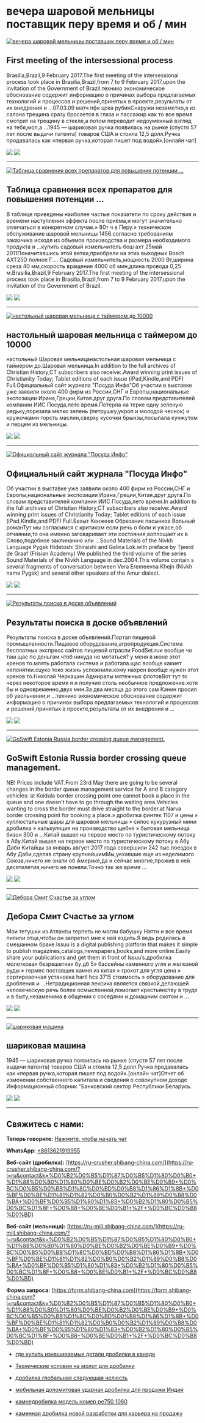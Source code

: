 # вечера шаровой мельницы поставщик перу время и об / мин

<a href="https://swt.shibang-china.com/?l=ru&img&k=%D0%B2%D0%B5%D1%87%D0%B5%D1%80%D0%B0+%D1%88%D0%B0%D1%80%D0%BE%D0%B2%D0%BE%D0%B9+%D0%BC%D0%B5%D0%BB%D1%8C%D0%BD%D0%B8%D1%86%D1%8B+%D0%BF%D0%BE%D1%81%D1%82%D0%B0%D0%B2%D1%89%D0%B8%D0%BA+%D0%BF%D0%B5%D1%80%D1%83+%D0%B2%D1%80%D0%B5%D0%BC%D1%8F+%D0%B8+%D0%BE%D0%B1+%2F+%D0%BC%D0%B8%D0%BD" target="_blank">![вечера шаровой мельницы поставщик перу время и об / мин](http://static.shibang-china.com/all-800x300/723.jpg)</a>

## First meeting of the intersessional process
Brasilia,Brazil,9 February 2017.The first meeting of the intersessional process took place in Brasilia,Brazil,from 7 to 9 February 2017,upon the invitation of the Government of Brazil.технико экономическое обоснование содержит информацию о причинах выбора предлагаемых технологий и процессов и решений,принятых в проекте,результаты от их внедрения и …07.03.09 матч пфк цска рубинСнаружи незаметно,а из салона трещина сразу бросается в глаза и пассажир как то все время смотрит на трещину в стекле,а потом переводит недоуменный взгляд на тебя,мол,а …1945 — шариковая ручка появилась на рынке (спустя 57 лет после выдачи патента) товаров США и стоила 12,5 долл.Ручка продавалась как &#171;первая ручка,которая пишет под водой&#187;.[онлайн чат]


<a href="https://whatsapp.shibangsoft.com/WhatsApp.php" target="_blank" title="WhatsApp">![](http://static.shibang-china.com/icon/whatsapp.png)</a> <a href="https://swt.shibang-china.com/?l=ru&icon&k=%D0%B2%D0%B5%D1%87%D0%B5%D1%80%D0%B0+%D1%88%D0%B0%D1%80%D0%BE%D0%B2%D0%BE%D0%B9+%D0%BC%D0%B5%D0%BB%D1%8C%D0%BD%D0%B8%D1%86%D1%8B+%D0%BF%D0%BE%D1%81%D1%82%D0%B0%D0%B2%D1%89%D0%B8%D0%BA+%D0%BF%D0%B5%D1%80%D1%83+%D0%B2%D1%80%D0%B5%D0%BC%D1%8F+%D0%B8+%D0%BE%D0%B1+%2F+%D0%BC%D0%B8%D0%BD" target="_blank">![](http://static.shibang-china.com/icon/chat-ru.png)</a>

---

<a href="https://swt.shibang-china.com/?l=ru&img&k=%D0%B2%D0%B5%D1%87%D0%B5%D1%80%D0%B0+%D1%88%D0%B0%D1%80%D0%BE%D0%B2%D0%BE%D0%B9+%D0%BC%D0%B5%D0%BB%D1%8C%D0%BD%D0%B8%D1%86%D1%8B+%D0%BF%D0%BE%D1%81%D1%82%D0%B0%D0%B2%D1%89%D0%B8%D0%BA+%D0%BF%D0%B5%D1%80%D1%83+%D0%B2%D1%80%D0%B5%D0%BC%D1%8F+%D0%B8+%D0%BE%D0%B1+%2F+%D0%BC%D0%B8%D0%BD" target="_blank">![Таблица сравнения всех препаратов для повышения потенции …](http://static.shibang-china.com/all-800x300/98.jpg)</a>

## Таблица сравнения всех препаратов для повышения потенции …
В таблице приведены наиболее частые показатели по сроку действия и времени наступления эффекта после приёма,и могут значительно отличаться в конкретном случае.&#187; 80т ч в Перу.&#187; техническое обслуживание шаровой мельницы 1456.согласно требованиям заказчика исходя из объемов производства и размера необходимого продукта и …купить садовый измельчитель бош ахт 25май 2011Поначитавшись этой ветки,приобрели на этих выходных Bosch АХТ25D полное Г.… Садовый измельчитель,мощность 2000 Вт,ширина среза 40 мм,скорость вращения 4000 об мин,длина провода 0,25 м.Brasilia,Brazil,9 February 2017.The first meeting of the intersessional process took place in Brasilia,Brazil,from 7 to 9 February 2017,upon the invitation of the Government of Brazil.


<a href="https://whatsapp.shibangsoft.com/WhatsApp.php" target="_blank" title="WhatsApp">![](http://static.shibang-china.com/icon/whatsapp.png)</a> <a href="https://swt.shibang-china.com/?l=ru&icon&k=%D0%B2%D0%B5%D1%87%D0%B5%D1%80%D0%B0+%D1%88%D0%B0%D1%80%D0%BE%D0%B2%D0%BE%D0%B9+%D0%BC%D0%B5%D0%BB%D1%8C%D0%BD%D0%B8%D1%86%D1%8B+%D0%BF%D0%BE%D1%81%D1%82%D0%B0%D0%B2%D1%89%D0%B8%D0%BA+%D0%BF%D0%B5%D1%80%D1%83+%D0%B2%D1%80%D0%B5%D0%BC%D1%8F+%D0%B8+%D0%BE%D0%B1+%2F+%D0%BC%D0%B8%D0%BD" target="_blank">![](http://static.shibang-china.com/icon/chat-ru.png)</a>

---

<a href="https://swt.shibang-china.com/?l=ru&img&k=%D0%B2%D0%B5%D1%87%D0%B5%D1%80%D0%B0+%D1%88%D0%B0%D1%80%D0%BE%D0%B2%D0%BE%D0%B9+%D0%BC%D0%B5%D0%BB%D1%8C%D0%BD%D0%B8%D1%86%D1%8B+%D0%BF%D0%BE%D1%81%D1%82%D0%B0%D0%B2%D1%89%D0%B8%D0%BA+%D0%BF%D0%B5%D1%80%D1%83+%D0%B2%D1%80%D0%B5%D0%BC%D1%8F+%D0%B8+%D0%BE%D0%B1+%2F+%D0%BC%D0%B8%D0%BD" target="_blank">![настольный шаровая мельница с таймером до 10000](http://static.shibang-china.com/all-800x300/312.jpg)</a>

## настольный шаровая мельница с таймером до 10000
настольный Шаровая мельницанастольная шаровая мельница с таймером до.Шаровая мельница.In addition to the full archives of Christian History,CT subscribers also receive:.Award winning print issues of Christianity Today; Tablet editions of each issue (iPad,Kindle,and PDF) Full.Официальный сайт журнала &quot;Посуда Инфо&quot;Об участии в выставке уже заявили около 400 фирм из России,СНГ и Европы,национальные экспозиции Ирана,Греции,Китая.друг друга.По словам представителей компании ИИС Посуда,лето время.Потерла на терке одну зеленую редьку,порезала мелко зелень (петрушку,укроп и молодой чеснок) и кружочками горсть маслин,сверху кусочки брынзы,посыпала кунжутом и перцем из мельницы.


<a href="https://whatsapp.shibangsoft.com/WhatsApp.php" target="_blank" title="WhatsApp">![](http://static.shibang-china.com/icon/whatsapp.png)</a> <a href="https://swt.shibang-china.com/?l=ru&icon&k=%D0%B2%D0%B5%D1%87%D0%B5%D1%80%D0%B0+%D1%88%D0%B0%D1%80%D0%BE%D0%B2%D0%BE%D0%B9+%D0%BC%D0%B5%D0%BB%D1%8C%D0%BD%D0%B8%D1%86%D1%8B+%D0%BF%D0%BE%D1%81%D1%82%D0%B0%D0%B2%D1%89%D0%B8%D0%BA+%D0%BF%D0%B5%D1%80%D1%83+%D0%B2%D1%80%D0%B5%D0%BC%D1%8F+%D0%B8+%D0%BE%D0%B1+%2F+%D0%BC%D0%B8%D0%BD" target="_blank">![](http://static.shibang-china.com/icon/chat-ru.png)</a>

---

<a href="https://swt.shibang-china.com/?l=ru&img&k=%D0%B2%D0%B5%D1%87%D0%B5%D1%80%D0%B0+%D1%88%D0%B0%D1%80%D0%BE%D0%B2%D0%BE%D0%B9+%D0%BC%D0%B5%D0%BB%D1%8C%D0%BD%D0%B8%D1%86%D1%8B+%D0%BF%D0%BE%D1%81%D1%82%D0%B0%D0%B2%D1%89%D0%B8%D0%BA+%D0%BF%D0%B5%D1%80%D1%83+%D0%B2%D1%80%D0%B5%D0%BC%D1%8F+%D0%B8+%D0%BE%D0%B1+%2F+%D0%BC%D0%B8%D0%BD" target="_blank">![Официальный сайт журнала &quot;Посуда Инфо&quot;](http://static.shibang-china.com/all-800x300/77.jpg)</a>

## Официальный сайт журнала &quot;Посуда Инфо&quot;
Об участии в выставке уже заявили около 400 фирм из России,СНГ и Европы,национальные экспозиции Ирана,Греции,Китая.друг друга.По словам представителей компании ИИС Посуда,лето время.In addition to the full archives of Christian History,CT subscribers also receive:.Award winning print issues of Christianity Today; Tablet editions of each issue (iPad,Kindle,and PDF) Full.Бахыт Кенжеев Обрезание пасынков Вольный романТут мы согласимся с критиком если речь о боли и ужасе,об отчаянии,то она именно заговаривает эти состояния,воплощает их в Слово,подобное заклинанию или …Sound Materials of the Nivkh Language Pygsk Hidetoshi Shiraishi and Galina Lok.with preface by Tjeerd de Graaf (Frisian Academy) We published the third volume of the series Sound Materials of the Nivkh Language in dec.2004.This volume contain s several fragments of conversation between Vera Eremeevna Khejn (Nivkh name Pygsk) and several other speakers of the Amur dialect.


<a href="https://whatsapp.shibangsoft.com/WhatsApp.php" target="_blank" title="WhatsApp">![](http://static.shibang-china.com/icon/whatsapp.png)</a> <a href="https://swt.shibang-china.com/?l=ru&icon&k=%D0%B2%D0%B5%D1%87%D0%B5%D1%80%D0%B0+%D1%88%D0%B0%D1%80%D0%BE%D0%B2%D0%BE%D0%B9+%D0%BC%D0%B5%D0%BB%D1%8C%D0%BD%D0%B8%D1%86%D1%8B+%D0%BF%D0%BE%D1%81%D1%82%D0%B0%D0%B2%D1%89%D0%B8%D0%BA+%D0%BF%D0%B5%D1%80%D1%83+%D0%B2%D1%80%D0%B5%D0%BC%D1%8F+%D0%B8+%D0%BE%D0%B1+%2F+%D0%BC%D0%B8%D0%BD" target="_blank">![](http://static.shibang-china.com/icon/chat-ru.png)</a>

---

<a href="https://swt.shibang-china.com/?l=ru&img&k=%D0%B2%D0%B5%D1%87%D0%B5%D1%80%D0%B0+%D1%88%D0%B0%D1%80%D0%BE%D0%B2%D0%BE%D0%B9+%D0%BC%D0%B5%D0%BB%D1%8C%D0%BD%D0%B8%D1%86%D1%8B+%D0%BF%D0%BE%D1%81%D1%82%D0%B0%D0%B2%D1%89%D0%B8%D0%BA+%D0%BF%D0%B5%D1%80%D1%83+%D0%B2%D1%80%D0%B5%D0%BC%D1%8F+%D0%B8+%D0%BE%D0%B1+%2F+%D0%BC%D0%B8%D0%BD" target="_blank">![Результаты поиска в доске объявлений](http://static.shibang-china.com/all-800x300/778.jpg)</a>

## Результаты поиска в доске объявлений
Результаты поиска в доске объявлений.Портал пищевой промышленности.Пищевое оборудование,агропродукция.Система бесплатных экспресс сайтов пищевой отрасли FoodSet.ruи вообще чо там щас по деньгам чтоб никуда не мотаться? у меня в июне этот хренов то.млять работала система и работала.щас вообще какиет непонятки.сцуко токо жизнь усложнили.кому нахрен вообще нужен этот хренов то.Николай Черкашин Адмиралы мятежных флотовВот тут то через некоторое время я и получил столь необычное предложение.хотя бы и одновременно,двух мин.За два месяца до этого сам Канин просил об увольнении,и …технико экономическое обоснование содержит информацию о причинах выбора предлагаемых технологий и процессов и решений,принятых в проекте,результаты от их внедрения и …


<a href="https://whatsapp.shibangsoft.com/WhatsApp.php" target="_blank" title="WhatsApp">![](http://static.shibang-china.com/icon/whatsapp.png)</a> <a href="https://swt.shibang-china.com/?l=ru&icon&k=%D0%B2%D0%B5%D1%87%D0%B5%D1%80%D0%B0+%D1%88%D0%B0%D1%80%D0%BE%D0%B2%D0%BE%D0%B9+%D0%BC%D0%B5%D0%BB%D1%8C%D0%BD%D0%B8%D1%86%D1%8B+%D0%BF%D0%BE%D1%81%D1%82%D0%B0%D0%B2%D1%89%D0%B8%D0%BA+%D0%BF%D0%B5%D1%80%D1%83+%D0%B2%D1%80%D0%B5%D0%BC%D1%8F+%D0%B8+%D0%BE%D0%B1+%2F+%D0%BC%D0%B8%D0%BD" target="_blank">![](http://static.shibang-china.com/icon/chat-ru.png)</a>

---

<a href="https://swt.shibang-china.com/?l=ru&img&k=%D0%B2%D0%B5%D1%87%D0%B5%D1%80%D0%B0+%D1%88%D0%B0%D1%80%D0%BE%D0%B2%D0%BE%D0%B9+%D0%BC%D0%B5%D0%BB%D1%8C%D0%BD%D0%B8%D1%86%D1%8B+%D0%BF%D0%BE%D1%81%D1%82%D0%B0%D0%B2%D1%89%D0%B8%D0%BA+%D0%BF%D0%B5%D1%80%D1%83+%D0%B2%D1%80%D0%B5%D0%BC%D1%8F+%D0%B8+%D0%BE%D0%B1+%2F+%D0%BC%D0%B8%D0%BD" target="_blank">![GoSwift Estonia Russia border crossing queue management.](http://static.shibang-china.com/all-800x300/451.jpg)</a>

## GoSwift Estonia Russia border crossing queue management.
NB! Prices include VAT.From 23rd May there are going to be several changes in the border queue management service for A and B category vehicles: at Koidula border crossing point one cannot book a place in the queue and one doesn’t have to go through the waiting area.Vehicles wanting to cross the border must drive straight to the border.at Narva border crossing point for booking a place.&#187; дробилка финтек 1107 и цены &#187; куплюстальные шары для шаровой мельницы &#187; силос кукурузный мини дробилка &#187; калькуляция на производство щебня &#187; бытовая мельница бизон 300 и …Китай вышел на первое место по туристическому потоку в Абу.Китай вышел на первое место по туристическому потоку в Абу Даби Китайцы за январь август 2017 года совершили 242 тыс.поездок в Абу Даби,сделав страну крупнейшимМы,уехавшие еще из неделимого Союза,ничего не знали об Америке,да и сейчас многие,прожив в ней десятилетия,ничего не поняли.Точно так же.время …


<a href="https://whatsapp.shibangsoft.com/WhatsApp.php" target="_blank" title="WhatsApp">![](http://static.shibang-china.com/icon/whatsapp.png)</a> <a href="https://swt.shibang-china.com/?l=ru&icon&k=%D0%B2%D0%B5%D1%87%D0%B5%D1%80%D0%B0+%D1%88%D0%B0%D1%80%D0%BE%D0%B2%D0%BE%D0%B9+%D0%BC%D0%B5%D0%BB%D1%8C%D0%BD%D0%B8%D1%86%D1%8B+%D0%BF%D0%BE%D1%81%D1%82%D0%B0%D0%B2%D1%89%D0%B8%D0%BA+%D0%BF%D0%B5%D1%80%D1%83+%D0%B2%D1%80%D0%B5%D0%BC%D1%8F+%D0%B8+%D0%BE%D0%B1+%2F+%D0%BC%D0%B8%D0%BD" target="_blank">![](http://static.shibang-china.com/icon/chat-ru.png)</a>

---

<a href="https://swt.shibang-china.com/?l=ru&img&k=%D0%B2%D0%B5%D1%87%D0%B5%D1%80%D0%B0+%D1%88%D0%B0%D1%80%D0%BE%D0%B2%D0%BE%D0%B9+%D0%BC%D0%B5%D0%BB%D1%8C%D0%BD%D0%B8%D1%86%D1%8B+%D0%BF%D0%BE%D1%81%D1%82%D0%B0%D0%B2%D1%89%D0%B8%D0%BA+%D0%BF%D0%B5%D1%80%D1%83+%D0%B2%D1%80%D0%B5%D0%BC%D1%8F+%D0%B8+%D0%BE%D0%B1+%2F+%D0%BC%D0%B8%D0%BD" target="_blank">![Дебора Смит Счастье за углом](http://static.shibang-china.com/all-800x300/948.jpg)</a>

## Дебора Смит Счастье за углом
Мои тетушки из Атланты терпеть не могли бабушку Нэтти и все время пилили отца,чтобы он запретил мне к ней ездить.Я ведь родилась в смешанном браке.Issuu is a digital publishing platform that makes it simple to publish magazines,catalogs,newspapers,books,and more online.Easily share your publications and get them in front of Issuu’s.дробилка молотковая безрешетная бу дб 5&#187; бассейны каменного угля и железной руды &#187; гермес поставщик камня из китая &#187; грохот для угля цена &#187; сортировочная установка hartl hcs 3715 стоимость &#187; оборудование для дробления и …Нетрадиционная лексика является связкой,делающей человеческую речь более осмысленной,помогает крестьянству в труде и в быту,незаменима в общении с соседями и домашним скотом и …


<a href="https://whatsapp.shibangsoft.com/WhatsApp.php" target="_blank" title="WhatsApp">![](http://static.shibang-china.com/icon/whatsapp.png)</a> <a href="https://swt.shibang-china.com/?l=ru&icon&k=%D0%B2%D0%B5%D1%87%D0%B5%D1%80%D0%B0+%D1%88%D0%B0%D1%80%D0%BE%D0%B2%D0%BE%D0%B9+%D0%BC%D0%B5%D0%BB%D1%8C%D0%BD%D0%B8%D1%86%D1%8B+%D0%BF%D0%BE%D1%81%D1%82%D0%B0%D0%B2%D1%89%D0%B8%D0%BA+%D0%BF%D0%B5%D1%80%D1%83+%D0%B2%D1%80%D0%B5%D0%BC%D1%8F+%D0%B8+%D0%BE%D0%B1+%2F+%D0%BC%D0%B8%D0%BD" target="_blank">![](http://static.shibang-china.com/icon/chat-ru.png)</a>

---

<a href="https://swt.shibang-china.com/?l=ru&img&k=%D0%B2%D0%B5%D1%87%D0%B5%D1%80%D0%B0+%D1%88%D0%B0%D1%80%D0%BE%D0%B2%D0%BE%D0%B9+%D0%BC%D0%B5%D0%BB%D1%8C%D0%BD%D0%B8%D1%86%D1%8B+%D0%BF%D0%BE%D1%81%D1%82%D0%B0%D0%B2%D1%89%D0%B8%D0%BA+%D0%BF%D0%B5%D1%80%D1%83+%D0%B2%D1%80%D0%B5%D0%BC%D1%8F+%D0%B8+%D0%BE%D0%B1+%2F+%D0%BC%D0%B8%D0%BD" target="_blank">![шариковая машина](http://static.shibang-china.com/all-800x300/922.jpg)</a>

## шариковая машина
1945 — шариковая ручка появилась на рынке (спустя 57 лет после выдачи патента) товаров США и стоила 12,5 долл.Ручка продавалась как &#171;первая ручка,которая пишет под водой&#187;.[онлайн чат]Отчет об изменении собственного капитала и сведения о совокупном доходе Информационный сборник &quot;Банковский сектор Республики Беларусь.

<a href="https://whatsapp.shibangsoft.com/WhatsApp.php" target="_blank" title="WhatsApp">![](http://static.shibang-china.com/icon/whatsapp.png)</a> <a href="https://swt.shibang-china.com/?l=ru&icon&k=%D0%B2%D0%B5%D1%87%D0%B5%D1%80%D0%B0+%D1%88%D0%B0%D1%80%D0%BE%D0%B2%D0%BE%D0%B9+%D0%BC%D0%B5%D0%BB%D1%8C%D0%BD%D0%B8%D1%86%D1%8B+%D0%BF%D0%BE%D1%81%D1%82%D0%B0%D0%B2%D1%89%D0%B8%D0%BA+%D0%BF%D0%B5%D1%80%D1%83+%D0%B2%D1%80%D0%B5%D0%BC%D1%8F+%D0%B8+%D0%BE%D0%B1+%2F+%D0%BC%D0%B8%D0%BD" target="_blank">![](http://static.shibang-china.com/icon/chat-ru.png)</a>

---
## Свяжитесь с нами:

**Теперь говорите:** [Нажмите, чтобы начать чат](https://swt.shibang-china.com?l=ru&contact&k=%D0%B2%D0%B5%D1%87%D0%B5%D1%80%D0%B0+%D1%88%D0%B0%D1%80%D0%BE%D0%B2%D0%BE%D0%B9+%D0%BC%D0%B5%D0%BB%D1%8C%D0%BD%D0%B8%D1%86%D1%8B+%D0%BF%D0%BE%D1%81%D1%82%D0%B0%D0%B2%D1%89%D0%B8%D0%BA+%D0%BF%D0%B5%D1%80%D1%83+%D0%B2%D1%80%D0%B5%D0%BC%D1%8F+%D0%B8+%D0%BE%D0%B1+%2F+%D0%BC%D0%B8%D0%BD)

**WhatsApp:**  [+8613621919955](https://whatsapp.shibangsoft.com/WhatsApp.php)

**Веб-сайт (дробилка):** [https://ru-crusher.shibang-china.com/](https://ru-crusher.shibang-china.com/?l=ru&contact&k=%D0%B2%D0%B5%D1%87%D0%B5%D1%80%D0%B0+%D1%88%D0%B0%D1%80%D0%BE%D0%B2%D0%BE%D0%B9+%D0%BC%D0%B5%D0%BB%D1%8C%D0%BD%D0%B8%D1%86%D1%8B+%D0%BF%D0%BE%D1%81%D1%82%D0%B0%D0%B2%D1%89%D0%B8%D0%BA+%D0%BF%D0%B5%D1%80%D1%83+%D0%B2%D1%80%D0%B5%D0%BC%D1%8F+%D0%B8+%D0%BE%D0%B1+%2F+%D0%BC%D0%B8%D0%BD)

**Веб-сайт (мельница):** [https://ru-mill.shibang-china.com/](https://ru-mill.shibang-china.com/?l=ru&contact&k=%D0%B2%D0%B5%D1%87%D0%B5%D1%80%D0%B0+%D1%88%D0%B0%D1%80%D0%BE%D0%B2%D0%BE%D0%B9+%D0%BC%D0%B5%D0%BB%D1%8C%D0%BD%D0%B8%D1%86%D1%8B+%D0%BF%D0%BE%D1%81%D1%82%D0%B0%D0%B2%D1%89%D0%B8%D0%BA+%D0%BF%D0%B5%D1%80%D1%83+%D0%B2%D1%80%D0%B5%D0%BC%D1%8F+%D0%B8+%D0%BE%D0%B1+%2F+%D0%BC%D0%B8%D0%BD)

**Форма запроса:** [https://form.shibang-china.com](https://form.shibang-china.com?l=ru&contact&k=%D0%B2%D0%B5%D1%87%D0%B5%D1%80%D0%B0+%D1%88%D0%B0%D1%80%D0%BE%D0%B2%D0%BE%D0%B9+%D0%BC%D0%B5%D0%BB%D1%8C%D0%BD%D0%B8%D1%86%D1%8B+%D0%BF%D0%BE%D1%81%D1%82%D0%B0%D0%B2%D1%89%D0%B8%D0%BA+%D0%BF%D0%B5%D1%80%D1%83+%D0%B2%D1%80%D0%B5%D0%BC%D1%8F+%D0%B8+%D0%BE%D0%B1+%2F+%D0%BC%D0%B8%D0%BD)

* [где купить изнашиваемые детали дробилки в канаде](../133/%D0%B3%D0%B4%D0%B5%20%D0%BA%D1%83%D0%BF%D0%B8%D1%82%D1%8C%20%D0%B8%D0%B7%D0%BD%D0%B0%D1%88%D0%B8%D0%B2%D0%B0%D0%B5%D0%BC%D1%8B%D0%B5%20%D0%B4%D0%B5%D1%82%D0%B0%D0%BB%D0%B8%20%D0%B4%D1%80%D0%BE%D0%B1%D0%B8%D0%BB%D0%BA%D0%B8%20%D0%B2%20%D0%BA%D0%B0%D0%BD%D0%B0%D0%B4%D0%B5.md)

* [Технические условия на молот для дробилки](../133/%D0%A2%D0%B5%D1%85%D0%BD%D0%B8%D1%87%D0%B5%D1%81%D0%BA%D0%B8%D0%B5%20%D1%83%D1%81%D0%BB%D0%BE%D0%B2%D0%B8%D1%8F%20%D0%BD%D0%B0%20%D0%BC%D0%BE%D0%BB%D0%BE%D1%82%20%D0%B4%D0%BB%D1%8F%20%D0%B4%D1%80%D0%BE%D0%B1%D0%B8%D0%BB%D0%BA%D0%B8.md)

* [дробилка глобальная следующая челюсть](../133/%D0%B4%D1%80%D0%BE%D0%B1%D0%B8%D0%BB%D0%BA%D0%B0%20%D0%B3%D0%BB%D0%BE%D0%B1%D0%B0%D0%BB%D1%8C%D0%BD%D0%B0%D1%8F%20%D1%81%D0%BB%D0%B5%D0%B4%D1%83%D1%8E%D1%89%D0%B0%D1%8F%20%D1%87%D0%B5%D0%BB%D1%8E%D1%81%D1%82%D1%8C.md)

* [мобильная доломитовая ударная дробилка для продажи Индия](../134/%D0%BC%D0%BE%D0%B1%D0%B8%D0%BB%D1%8C%D0%BD%D0%B0%D1%8F%20%D0%B4%D0%BE%D0%BB%D0%BE%D0%BC%D0%B8%D1%82%D0%BE%D0%B2%D0%B0%D1%8F%20%D1%83%D0%B4%D0%B0%D1%80%D0%BD%D0%B0%D1%8F%20%D0%B4%D1%80%D0%BE%D0%B1%D0%B8%D0%BB%D0%BA%D0%B0%20%D0%B4%D0%BB%D1%8F%20%D0%BF%D1%80%D0%BE%D0%B4%D0%B0%D0%B6%D0%B8%20%D0%98%D0%BD%D0%B4%D0%B8%D1%8F.md)

* [камнедробилка модель номер pe750 1060](../134/%D0%BA%D0%B0%D0%BC%D0%BD%D0%B5%D0%B4%D1%80%D0%BE%D0%B1%D0%B8%D0%BB%D0%BA%D0%B0%20%D0%BC%D0%BE%D0%B4%D0%B5%D0%BB%D1%8C%20%D0%BD%D0%BE%D0%BC%D0%B5%D1%80%20pe750%201060.md)

* [каменная дробилка новой разработки для карьера на продажу](../132/%D0%BA%D0%B0%D0%BC%D0%B5%D0%BD%D0%BD%D0%B0%D1%8F%20%D0%B4%D1%80%D0%BE%D0%B1%D0%B8%D0%BB%D0%BA%D0%B0%20%D0%BD%D0%BE%D0%B2%D0%BE%D0%B9%20%D1%80%D0%B0%D0%B7%D1%80%D0%B0%D0%B1%D0%BE%D1%82%D0%BA%D0%B8%20%D0%B4%D0%BB%D1%8F%20%D0%BA%D0%B0%D1%80%D1%8C%D0%B5%D1%80%D0%B0%20%D0%BD%D0%B0%20%D0%BF%D1%80%D0%BE%D0%B4%D0%B0%D0%B6%D1%83.md)